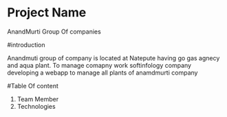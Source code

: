 # Project Name

AnandMurti Group Of companies

#introduction

Anandmuti group of company is located at Natepute having go gas agnecy and aqua plant. To manage comapny work softinfology company developing a webapp to manage all plants of anamdmurti company


#Table Of content
 1. Team Member
 2. Technologies
